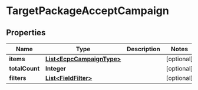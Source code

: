 

# TargetPackageAcceptCampaign


## Properties

Name | Type | Description | Notes
------------ | ------------- | ------------- | -------------
**items** | [**List&lt;EcpcCampaignType&gt;**](EcpcCampaignType.md) |  |  [optional]
**totalCount** | **Integer** |  |  [optional]
**filters** | [**List&lt;FieldFilter&gt;**](FieldFilter.md) |  |  [optional]



